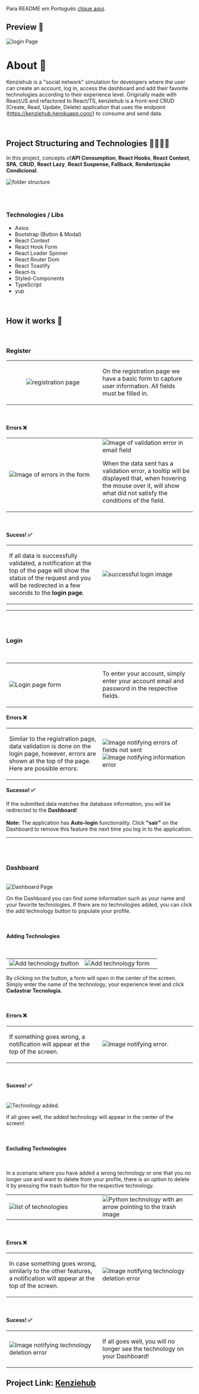 <span>Para README em Português <a href="./README_pt-br.md" target="blank__">clique aqui</a>.</span>

<h2>Preview 🔎</h2>
<img src="./assets/loginPage.png" alt="login Page" />

<br/>

<h1>About 📘</h1>
<p>Kenziehub is a "social network" simulation for developers where the user can create an account, log in, access the dashboard and add their favorite technologies according to their experience level. Originally made with React/JS and refactored to React/TS, kenziehub is a front-end CRUD (Create, Read, Update, Delete) application that uses the endpoint (<a href="https://kenziehub.herokuapp.com/" target="black__">https://kenziehub.herokuapp.com/</a>) to consume and send data.</p>

<br/>

<h2>Project Structuring and Technologies 👩🏻‍💻📂</h2>
<p>In this project, concepts of<strong>API Consumption</strong>, <strong>React Hooks</strong>, <strong>React Context</strong>, <strong>SPA</strong>, <strong>CRUD</strong>, <strong>React Lazy</strong>, <strong>React Suspense, Fallback</strong>, <strong>Renderização Condicional</strong>.</p>
<img src="./assets/structure.png" alt="folder structure" />

<br/><br/>

<h3>Technologies / Libs</h3>
<ul>
    <li>Axios</li>
    <li>Bootstrap (Button & Modal)</li>
    <li>React Context</li>
    <li>React Hook Form</li>
    <li>React Loader Spinner</li>
    <li>React Router Dom</li>
    <li>React Toastify</li>
    <li>React-ts</li>
    <li>Styled-Components</li>
    <li>TypeScript</li>
    <li>yup</li>
</ul>

<br/>

<h2>How it works 🔨</h2>

<br/>

<h3>Register</h3>
<table>
    <tbody>
        <tr>
            <td style="text-align: center;" width="50%"><img src="./assets/registerPage.png" alt="registration page"/></td>
            <td width="50%"><p>On the registration page we have a basic form to capture user information. All fields must be filled in.</p></td>
        </tr>
    </tbody>
</table>

<br/>

<h4>Errors ❌</h3>

<table>
    <tbody>
        <tr>
            <td width="50%">
                <img src="./assets/registerErrors.png" alt="Image of errors in the form"/>
            </td>
            <td width="50%">
            <img src="./assets/fieldErrorTooltip.png" alt="Image of validation error in email field"/>
                <p>When the data sent has a validation error, a tooltip will be displayed that, when hovering the mouse over it, will show what did not satisfy the conditions of the field.</p>
            </td>
        </tr>
    </tbody>
</table>

<br/>

<h4>Sucess! ✅</h3>

<table>
    <tbody>
        <tr>
            <td width="50%">
                <p>
                    If all data is successfully validated, a notification at the top of the page will show the status of the request and you will be redirected in a few seconds to the <strong>login page</strong>.</p>
            </td>
            <td width="50%">
                <img src="./assets/registerSucess.png" alt="successful login image"/>
            </td>
        </tr>
    </tbody>
</table>

<hr/>

<br/><br/>

<h3>Login</h3>

<br/>

<table>
    <tbody>
        <tr>
            <td width="50%">
                <img src="./assets/loginForm.png" alt="Login page form"/>
            </td>
            <td width="50%">
                <p>To enter your account, simply enter your account email and password in the respective fields.</p>
            </td>
        </tr>
    </tbody>
</table>

<h4>Errors ❌</h4>

<table>
    <tbody>
        <tr>
            <td width="50%">
                <p>Similar to the registration page, data validation is done on the login page, however, errors are shown at the top of the page. Here are possible errors:</p>
            </td>
            <td width="50%">
                <img src="./assets/loginErrors.png" alt="Image notifying errors of fields not sent"/>
                <img src="./assets/loginErrors2.png" alt="Image notifying information error"/>
            </td>
        </tr>
    </tbody>
</table>

<h4>Sucesso! ✅</h4>

<p>If the submitted data matches the database information, you will be redirected to the <strong>Dashboard</strong>! <br/><br/> <strong>Note:</strong> The application has <strong>Auto-login</strong> functionality. Click <strong>"sair"</strong> on the Dashboard to remove this feature the next time you log in to the application.</p>

<hr/>

<br/><br/>

<h3>Dashboard</h3>

<br/>

<img src="./assets/dashboard.png" alt="Dashboard Page"/>

<br/>

<p>On the Dashboard you can find some information such as your name and your favorite technologies. If there are no technologies added, you can click the add technology button to populate your profile.</p>

<br/>

<h4>Adding Technologies</h4>

<br/>

<table>
    <tbody>
        <tr>
            <td width="50%">
                <img src="./assets/addTechButton.png" alt="Add technology button"/>
            </td>
            <td width="50%">
                <img src="./assets/addTechForm.png" alt="Add technology form"/>
            </td>
        </tr>
    </tbody>
</table>

<p>By clicking on the button, a form will open in the center of the screen. Simply enter the name of the technology, your experience level and click <strong>Cadastrar Tecnologia.</strong></p>

<br/>

<h4>Errors ❌</h4>

<table>
    <tbody>
        <tr>
            <td width="50%">
                <p>If something goes wrong, a notification will appear at the top of the screen.</p>
            </td>
            <td width="50%">
                <img src="./assets/addTechError.png" alt="Image notifying error."/>
            </td>
        </tr>
    </tbody>
</table>

<br/>

<h4>Sucess! ✅</h4>

<br/>

<img src="./assets/dashboardTechs.png" alt="Technology added."/>

<br/>

<p>If all goes well, the added technology will appear in the center of the screen!</p>

<br/>

<h4>Excluding Technologies</h4>

<br/>

<p>In a scenario where you have added a wrong technology or one that you no longer use and want to delete from your profile, there is an option to delete it by pressing the trash button for the respective technology.</p>

<table>
    <tbody>
        <tr>
            <td width="50%">
                <img src="./assets/manyTechs.png" alt="list of technologies"/>
            </td>
            <td width="50%">
                <img src="./assets/excludeTech.png" alt="Python technology with an arrow pointing to the trash image"/>
            </td>
        </tr>
    </tbody>
</table>

<br/>

<h4>Errors ❌</h4>

<table>
    <tbody>
        <tr>
            <td width="50%">
                <p>In case something goes wrong, similarly to the other features, a notification will appear at the top of the screen.</p>
            </td>
            <td width="50%">
                <img src="./assets/removeTechError.png" alt="Image notifying technology deletion error"/>
            </td>
        </tr>
    </tbody>
</table>

<br/>

<h4>Sucess! ✅</h4>

<table>
    <tbody>
        <tr>
            <td width="50%">
                <img src="./assets/techRemoved.png" alt="Image notifying technology deletion error"/>
            </td>
            <td width="50%">
                <p>If all goes well, you will no longer see the technology on your Dashboard!</p>
            </td>
        </tr>
    </tbody>
</table>

<h2><strong>Project Link:</strong> <a href="https://kenziehub-typescript-rho.vercel.app/" target="blank_">Kenziehub</a></h2>
